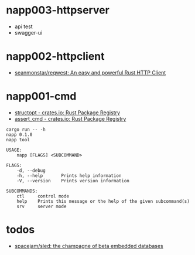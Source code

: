 # napp003-httpserver

- api test
- swagger-ui

# napp002-httpclient

- [seanmonstar/reqwest: An easy and powerful Rust HTTP Client](https://github.com/seanmonstar/reqwest)

# napp001-cmd

- [structopt - crates.io: Rust Package Registry](https://crates.io/crates/structopt)
- [assert_cmd - crates.io: Rust Package Registry](https://crates.io/crates/assert_cmd)

```
cargo run -- -h
napp 0.1.0
napp tool

USAGE:
    napp [FLAGS] <SUBCOMMAND>

FLAGS:
    -d, --debug      
    -h, --help       Prints help information
    -V, --version    Prints version information

SUBCOMMANDS:
    ctl     control mode
    help    Prints this message or the help of the given subcommand(s)
    srv     server mode
```


# todos

- [spacejam/sled: the champagne of beta embedded databases](https://github.com/spacejam/sled)